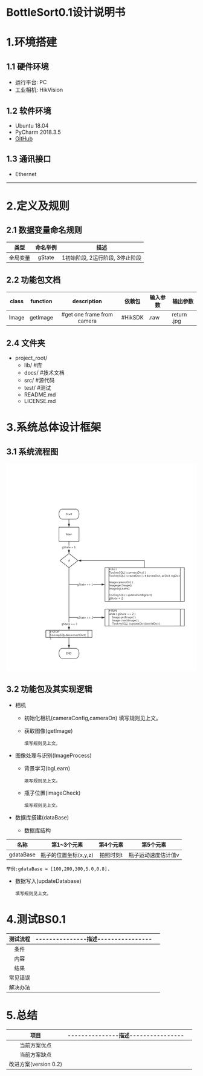# BottleSort0.1设计说明书

# 1.**环境搭建**

## 1.1 硬件环境

* 运行平台: PC
* 工业相机: HikVision 

## 1.2 软件环境
* Ubuntu 18.04
* PyCharm 2018.3.5
* [GitHub](https://github.com/evolzed/armlogic)

## 1.3 通讯接口
* Ethernet

----

# 2.**定义及规则**
## 2.1 数据变量命名规则
|   类型   | 命名举例 |              描述               |
| :------: | :------: | :----------------------------: |
| 全局变量 |  gState  | 1初始阶段, 2运行阶段, 3停止阶段 |

## 2.2 功能包文档
|  class   | function |   description   | 依赖包  |   输入参数   |  输出参数 |
| :------: | :------: | :---------: | ------ | ---------- | --------- |
|  Image   | getImage |      #get one frame from camera      |   #HikSDK     |   .raw   |   return .jpg   |


## 2.4 文件夹
* project_root/
  * lib/          #库
  * docs/         #技术文档
  * src/          #源代码
  * test/         #测试
  * README.md     
  * LICENSE.md     

#  3.**系统总体设计框架**
## 3.1 系统流程图
![FlowChart](https://github.com/evolzed/armlogic/blob/BottleSort0.1/docs/pic/FlowChart/BS0.1FC.png)
## 3.2 功能包及其实现逻辑
* 相机
  * 初始化相机(cameraConfig,cameraOn)
        填写规则见上文。
  * 获取图像(getImage)

        填写规则见上文。
* 图像处理与识别(ImageProcess)
  * 背景学习(bgLearn)

        填写规则见上文。
  * 瓶子位置(imageCheck)

        填写规则见上文。
* 数据库搭建(dataBase)
  
  * 数据库结构

|   名称    |      第1~3个元素      | 第4个元素 |      第5个元素      |
| :-------: | :-------------------: | :-------: | :-----------------: |
| gdataBase | 瓶子的位置坐标(x,y,z) | 拍照时刻t | 瓶子运动速度估计值v |

    举例:gdataBase = [100,200,300,5.0,0.8].

  * 数据写入(updateDatabase)

        填写规则见上文。
#  4.**测试BS0.1**
| 测试流程 | ---------------描述---------------- |      |
| :------: | :---------------------------------: | ---- |
|   条件   |                                     |      |
|   内容   |                                     |      |
|   结果   |                                     |      |
| 常见错误 |                                     |      |
| 解决办法 |                                     |      |

# 5.**总结**
|         项目          | ---------------描述---------------- |      |
| :-------------------: | :---------------------------------: | ---- |
|     当前方案优点      |                                     |      |
|     当前方案缺点      |                                     |      |
| 改进方案(version 0.2) |                                     |      |
